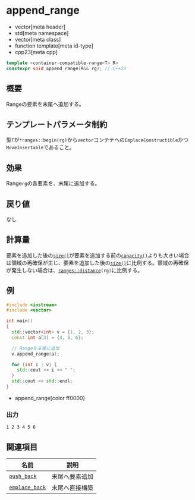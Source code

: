 # append_range
* vector[meta header]
* std[meta namespace]
* vector[meta class]
* function template[meta id-type]
* cpp23[meta cpp]

```cpp
template <container-compatible-range<T> R>
constexpr void append_range(R&& rg); // C++23
```

## 概要
Rangeの要素を末尾へ追加する。


## テンプレートパラメータ制約
型`T`が`*ranges::begin(rg)`から`vector`コンテナへの`EmplaceConstructible`かつ`MoveInsertable`であること。


## 効果
Range`rg`の各要素を、末尾に追加する。


## 戻り値
なし


## 計算量
要素を追加した後の[`size()`](size.md)が要素を追加する前の[`capacity()`](capacity.md)よりも大きい場合は領域の再確保が生じ、要素を追加した後の[`size()`](size.md)に比例する。領域の再確保が発生しない場合は、[`ranges::distance`](../../iterator/ranges_distance.md)`(rg)`に比例する。


## 例
```cpp example
#include <iostream>
#include <vector>

int main()
{
  std::vector<int> v = {1, 2, 3};
  const int a[3] = {4, 5, 6};

  // Rangeを末尾に追加
  v.append_range(a);

  for (int i : v) {
    std::cout << i << " ";
  }
  std::cout << std::endl;
}
```
* append_range[color ff0000]

### 出力
```
1 2 3 4 5 6 
```


## 関連項目

| 名前                                      | 説明                  |
|-------------------------------------------|----------------------|
| [`push_back`](push_back.md)               | 末尾へ要素追加         |
| [`emplace_back`](emplace_back.md)         | 末尾へ直接構築         |
